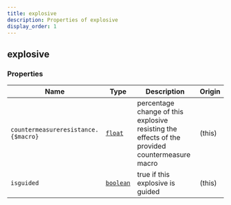 ```yaml
---
title: explosive
description: Properties of explosive
display_order: 1
---
```


## explosive

### Properties

| Name | Type | Description | Origin |
|------|------|-------------|--------|
| `countermeasureresistance.{$macro}` | [`float`](./float.md) | percentage change of this explosive resisting the effects of the provided countermeasure macro | (this) |
| `isguided` | [`boolean`](./boolean.md) | true if this explosive is guided | (this) |

